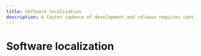 ```yaml
---
title: Software localization
description: A faster cadence of development and release requires continuous delivery of localized content.
--- 
```


# Software localization
